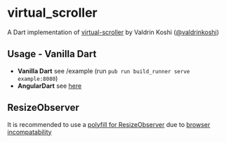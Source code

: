 # virtual_scroller

A Dart implementation of [virtual-scroller]() by Valdrin Koshi
([@valdrinkoshi](https://github.com/valdrinkoshi))

[virtual-scroller]: https://github.com/valdrinkoshi/virtual-scroller

## Usage - Vanilla Dart

- **Vanilla Dart** see /example (run `pub run build_runner serve example:8080`)
- **AngularDart** see [here][angulardart-example]

[angulardart-example]: https://github.com/johnpryan/virtual_scroller_dart_example



## ResizeObserver

It is recommended to use a [polyfill for
ResizeObserver](https://github.com/que-etc/resize-observer-polyfill) due to
[browser incompatability](https://caniuse.com/#feat=resizeobserver)